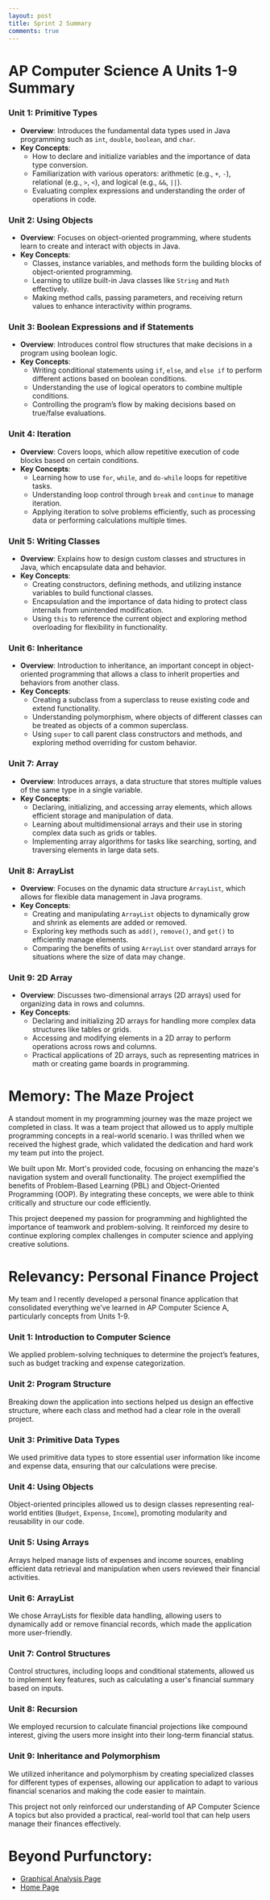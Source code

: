 ```yaml
---
layout: post
title: Sprint 2 Summary
comments: true
---
```


# AP Computer Science A Units 1-9 Summary

### Unit 1: Primitive Types

- **Overview**: Introduces the fundamental data types used in Java programming such as `int`, `double`, `boolean`, and `char`.
- **Key Concepts**:
  - How to declare and initialize variables and the importance of data type conversion.
  - Familiarization with various operators: arithmetic (e.g., `+`, `-`), relational (e.g., `>`, `<`), and logical (e.g., `&&`, `||`).
  - Evaluating complex expressions and understanding the order of operations in code.

### Unit 2: Using Objects

- **Overview**: Focuses on object-oriented programming, where students learn to create and interact with objects in Java.
- **Key Concepts**:
  - Classes, instance variables, and methods form the building blocks of object-oriented programming.
  - Learning to utilize built-in Java classes like `String` and `Math` effectively.
  - Making method calls, passing parameters, and receiving return values to enhance interactivity within programs.

### Unit 3: Boolean Expressions and if Statements

- **Overview**: Introduces control flow structures that make decisions in a program using boolean logic.
- **Key Concepts**:
  - Writing conditional statements using `if`, `else`, and `else if` to perform different actions based on boolean conditions.
  - Understanding the use of logical operators to combine multiple conditions.
  - Controlling the program’s flow by making decisions based on true/false evaluations.

### Unit 4: Iteration

- **Overview**: Covers loops, which allow repetitive execution of code blocks based on certain conditions.
- **Key Concepts**:
  - Learning how to use `for`, `while`, and `do-while` loops for repetitive tasks.
  - Understanding loop control through `break` and `continue` to manage iteration.
  - Applying iteration to solve problems efficiently, such as processing data or performing calculations multiple times.

### Unit 5: Writing Classes

- **Overview**: Explains how to design custom classes and structures in Java, which encapsulate data and behavior.
- **Key Concepts**:
  - Creating constructors, defining methods, and utilizing instance variables to build functional classes.
  - Encapsulation and the importance of data hiding to protect class internals from unintended modification.
  - Using `this` to reference the current object and exploring method overloading for flexibility in functionality.

### Unit 6: Inheritance

- **Overview**: Introduction to inheritance, an important concept in object-oriented programming that allows a class to inherit properties and behaviors from another class.
- **Key Concepts**:
  - Creating a subclass from a superclass to reuse existing code and extend functionality.
  - Understanding polymorphism, where objects of different classes can be treated as objects of a common superclass.
  - Using `super` to call parent class constructors and methods, and exploring method overriding for custom behavior.

### Unit 7: Array

- **Overview**: Introduces arrays, a data structure that stores multiple values of the same type in a single variable.
- **Key Concepts**:
  - Declaring, initializing, and accessing array elements, which allows efficient storage and manipulation of data.
  - Learning about multidimensional arrays and their use in storing complex data such as grids or tables.
  - Implementing array algorithms for tasks like searching, sorting, and traversing elements in large data sets.

### Unit 8: ArrayList

- **Overview**: Focuses on the dynamic data structure `ArrayList`, which allows for flexible data management in Java programs.
- **Key Concepts**:
  - Creating and manipulating `ArrayList` objects to dynamically grow and shrink as elements are added or removed.
  - Exploring key methods such as `add()`, `remove()`, and `get()` to efficiently manage elements.
  - Comparing the benefits of using `ArrayList` over standard arrays for situations where the size of data may change.

### Unit 9: 2D Array

- **Overview**: Discusses two-dimensional arrays (2D arrays) used for organizing data in rows and columns.
- **Key Concepts**:
  - Declaring and initializing 2D arrays for handling more complex data structures like tables or grids.
  - Accessing and modifying elements in a 2D array to perform operations across rows and columns.
  - Practical applications of 2D arrays, such as representing matrices in math or creating game boards in programming.

# Memory: The Maze Project

A standout moment in my programming journey was the maze project we completed in class. It was a team project that allowed us to apply multiple programming concepts in a real-world scenario. I was thrilled when we received the highest grade, which validated the dedication and hard work my team put into the project.

We built upon Mr. Mort's provided code, focusing on enhancing the maze's navigation system and overall functionality. The project exemplified the benefits of Problem-Based Learning (PBL) and Object-Oriented Programming (OOP). By integrating these concepts, we were able to think critically and structure our code efficiently.

This project deepened my passion for programming and highlighted the importance of teamwork and problem-solving. It reinforced my desire to continue exploring complex challenges in computer science and applying creative solutions.

# Relevancy: Personal Finance Project

My team and I recently developed a personal finance application that consolidated everything we’ve learned in AP Computer Science A, particularly concepts from Units 1-9.

### Unit 1: Introduction to Computer Science

We applied problem-solving techniques to determine the project’s features, such as budget tracking and expense categorization.

### Unit 2: Program Structure

Breaking down the application into sections helped us design an effective structure, where each class and method had a clear role in the overall project.

### Unit 3: Primitive Data Types

We used primitive data types to store essential user information like income and expense data, ensuring that our calculations were precise.

### Unit 4: Using Objects

Object-oriented principles allowed us to design classes representing real-world entities (`Budget`, `Expense`, `Income`), promoting modularity and reusability in our code.

### Unit 5: Using Arrays

Arrays helped manage lists of expenses and income sources, enabling efficient data retrieval and manipulation when users reviewed their financial activities.

### Unit 6: ArrayList

We chose ArrayLists for flexible data handling, allowing users to dynamically add or remove financial records, which made the application more user-friendly.

### Unit 7: Control Structures

Control structures, including loops and conditional statements, allowed us to implement key features, such as calculating a user's financial summary based on inputs.

### Unit 8: Recursion

We employed recursion to calculate financial projections like compound interest, giving the users more insight into their long-term financial status.

### Unit 9: Inheritance and Polymorphism

We utilized inheritance and polymorphism by creating specialized classes for different types of expenses, allowing our application to adapt to various financial scenarios and making the code easier to maintain.

This project not only reinforced our understanding of AP Computer Science A topics but also provided a practical, real-world tool that can help users manage their finances effectively.

# Beyond Purfunctory:

- [Graphical Analysis Page](https://imaad08.github.io/NITD_frontend/graphs)
- [Home Page](https://imaad08.github.io/NITD_frontend/home)
